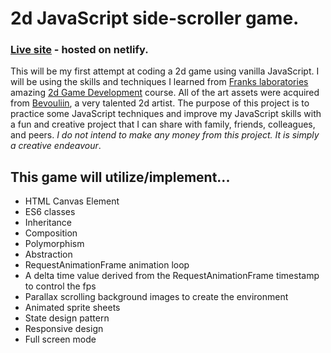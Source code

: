 # 2d JavaScript side-scroller game.
### [Live site](https://2d-side-scroller.netlify.app/) - hosted on netlify.
This will be my first attempt at coding a 2d game using vanilla JavaScript. I will be using the skills and techniques I learned from [Franks laboratories](https://www.youtube.com/c/Frankslaboratory) amazing [2d Game Development](https://www.youtube.com/watch?v=GFO_txvwK_c&t=28598s) course. All of the art assets were acquired from [Bevouliin](https://bevouliin.com/), a very talented 2d artist. The purpose of this project is to practice some JavaScript techniques and improve my JavaScript skills with a fun and creative project that I can share with family, friends, colleagues, and peers. *I do not intend to make any money from this project. It is simply a creative endeavour*. 
## This game will utilize/implement...
- HTML Canvas Element
- ES6 classes
- Inheritance
- Composition
- Polymorphism
- Abstraction
- RequestAnimationFrame animation loop
- A delta time value derived from the RequestAnimationFrame timestamp to control the fps
- Parallax scrolling background images to create the environment
- Animated sprite sheets
- State design pattern 
- Responsive design
- Full screen mode
